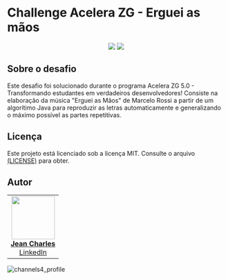 # Challenge Acelera ZG - Erguei as mãos
<p align="center">
     <a alt="Java">
        <img src="https://img.shields.io/npm/l/react" />
    </a>
     <a alt="Java">
        <img src="https://img.shields.io/badge/Java-v17-blue.svg" />

## Sobre o desafio

Este desafio foi solucionado durante o programa Acelera ZG 5.0 - Transformando estudantes em verdadeiros desenvolvedores!
Consiste na elaboração da música "Erguei as Mãos" de Marcelo Rossi a partir de um algorítimo Java para reproduzir as letras automaticamente e generalizando o máximo possível as partes repetitivas.

## Licença

Este projeto está licenciado sob a licença MIT. Consulte o
arquivo <a href="https://github.com/Dev-JeanCharles/Challenge_Acelera/blob/master/LICENSE">(LICENSE)</a> para obter.

## Autor

<table>
  <tr>
    <td align="center"><a href="https://github.com/Dev-JeanCharles"><img src="https://avatars.githubusercontent.com/u/85767415?v=4" width="100px;" alt=""/><br/><strong>Jean Charles</strong></a><br/><a href="https://www.linkedin.com/in/dev-jeancharles/">LinkedIn</a></td>
  </tr>
</table>

![channels4_profile](https://github.com/Dev-JeanCharles/Challenge_Acelera/assets/85767415/13e294d8-56ca-4dca-ac2f-e87076c94bb0)

